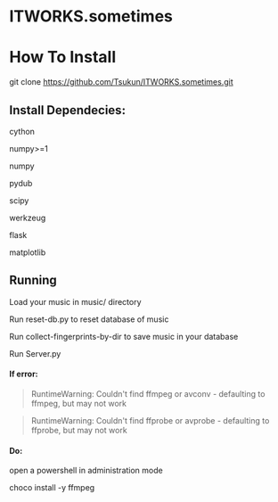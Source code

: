 # ITWORKS.sometimes

# How To Install

git clone https://github.com/Tsukun/ITWORKS.sometimes.git
 
## Install Dependecies:
  cython
  
  numpy>=1
  
  numpy
  
  pydub
  
  scipy
  
  werkzeug
  
  flask
  
  matplotlib
  
## Running

Load your music in music/ directory

Run reset-db.py to reset database of music

Run collect-fingerprints-by-dir to save music in your database

Run Server.py

#### If error:
> RuntimeWarning: Couldn't find ffmpeg or avconv - defaulting to ffmpeg, but may not work

> RuntimeWarning: Couldn't find ffprobe or avprobe - defaulting to ffprobe, but may not work
#### Do:
open a powershell in administration mode

choco install -y ffmpeg


  
